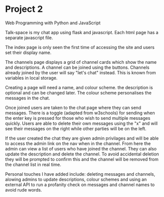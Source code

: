 # Project 2

Web Programming with Python and JavaScript


Talk-space is my chat app using flask and javascript. Each html page has a separate javascript file.

The index page is only seen the first time of accessing the site and users set their display name.

The channels page displays a grid of channel cards which show the name and descriptions. A channel can be joined using the buttons. Channels already joined by the user will say "let's chat" instead. This is known from variables in local storage.

Creating a page will need a name, and colour scheme. the description is optional and can be changed later. The colour scheme personalises the messages in the chat.

Once joined users are taken to the chat page where they can send messages. There is a toggle (adapted from w3schools) for sending when the enter key is pressed for those who wish to send multiple messages quickly. Users are able to delete their own messages using the "x" and will see their messages on the right while other parties will be on the left.

If the user created the chat they are given admin privilages and will be able to access the admin link on the nav when in the channel. From here the admin can view a list of users who have joined the channel. They can also update the description and delete the channel. To avoid accidental deletion they will be prompted to confirm this and the channel will be removed from the channel list in real time.

Personal touches I have added include: deleting messages and channels, alowing admins to update descriptions, colour schemes and using an external API to run a profanity check on messages and channel names to avoid rude words.
